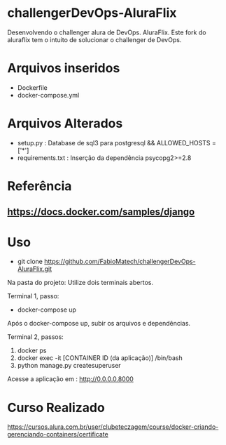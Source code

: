 # challengerDevOps-AluraFlix
Desenvolvendo o challenger alura de DevOps. AluraFlix.
Este fork do aluraflix tem o intuito de solucionar o challenger de DevOps.

# Arquivos inseridos
 - Dockerfile
 - docker-compose.yml

# Arquivos Alterados 
 - setup.py : Database de sql3 para postgresql && ALLOWED_HOSTS = ['*']
 - requirements.txt : Inserção da dependência psycopg2>=2.8


# Referência 
https://docs.docker.com/samples/django
 - 

#  Uso 
 - git clone https://github.com/FabioMatech/challengerDevOps-AluraFlix.git

Na  pasta do projeto: Utilize dois terminais abertos.

Terminal 1, passo:
 - docker-compose up

Após o docker-compose up, subir os arquivos e dependências.

Terminal 2, passos:
 1. docker ps
 2. docker exec -it [CONTAINER ID (da aplicação)]  /bin/bash
 3. python manage.py createsuperuser

Acesse a aplicação em :
http://0.0.0.0.8000
 
 
 # Curso Realizado 
 https://cursos.alura.com.br/user/clubeteczagem/course/docker-criando-gerenciando-containers/certificate
